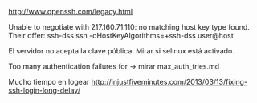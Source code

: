 http://www.openssh.com/legacy.html

Unable to negotiate with 217.160.71.110: no matching host key type found. Their offer: ssh-dss
ssh -oHostKeyAlgorithms=+ssh-dss user@host

El servidor no acepta la clave pública.
Mirar si selinux está activado.

Too many authentication failures for
  -> mirar max_auth_tries.md

Mucho tiempo en logear
http://injustfiveminutes.com/2013/03/13/fixing-ssh-login-long-delay/
